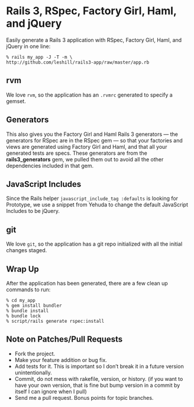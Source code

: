 Rails 3, RSpec, Factory Girl, Haml, and jQuery
==============================================

Easily generate a Rails 3 application with RSpec, Factory Girl, Haml, and
jQuery in one line:

    % rails my_app -J -T -m \
    http://github.com/leshill/rails3-app/raw/master/app.rb

rvm
---

We love `rvm`, so the application has an `.rvmrc` generated to specify a gemset.

Generators
----------

This also gives you the Factory Girl and Haml Rails 3 generators &mdash; the
generators for RSpec are in the RSpec gem &mdash; so that your factories and
views are generated using Factory Girl and Haml, and that all your generated
tests are specs. These generators are from the **rails3_generators** gem, we
pulled them out to avoid all the other dependencies included in that gem.

JavaScript Includes
-------------------

Since the Rails helper `javascript_include_tag :defaults` is looking for
Prototype, we use a snippet from Yehuda to change the default JavaScript
Includes to be jQuery.

git
---

We love `git`, so the application has a git repo initialized with all the initial changes staged.

Wrap Up
-------

After the application has been generated, there are a few clean up commands to run:

    % cd my_app
    % gem install bundler
    % bundle install
    % bundle lock
    % script/rails generate rspec:install


Note on Patches/Pull Requests
-----------------------------

* Fork the project.
* Make your feature addition or bug fix.
* Add tests for it. This is important so I don’t break it in a future version
  unintentionally.
* Commit, do not mess with rakefile, version, or history.  (if you want to have
  your own version, that is fine but bump version in a commit by itself I can
  ignore when I pull)
* Send me a pull request. Bonus points for topic branches.
